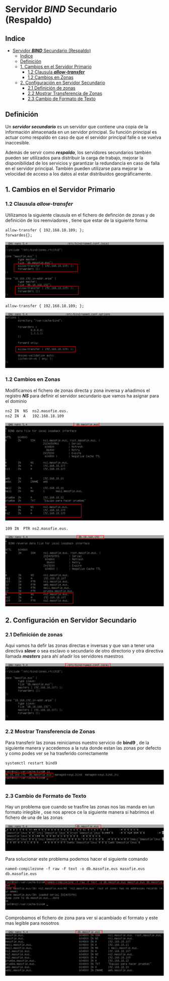 # Servidor ***BIND*** Secundario (Respaldo)

## Indice 

- [Servidor ***BIND*** Secundario (Respaldo)](#servidor-bind-secundario-respaldo)
  - [Indice](#indice)
  - [Definición](#definición)
  - [1. Cambios en el Servidor Primario](#1-cambios-en-el-servidor-primario)
    - [1.2 Clausula ***allow-transfer***](#12-clausula-allow-transfer)
    - [1.2 Cambios en Zonas](#12-cambios-en-zonas)
  - [2. Configuración en Servidor Secundario](#2-configuración-en-servidor-secundario)
    - [2.1 Definición de zonas](#21-definición-de-zonas)
    - [2.2 Mostrar Transferencia de Zonas](#22-mostrar-transferencia-de-zonas)
    - [2.3 Cambio de Formato de Texto](#23-cambio-de-formato-de-texto)


## Definición 

Un ***servidor secundario*** es un servidor que contiene una copia de la información almacenada en un servidor principal. Su función principal es actuar como respaldo en caso de que el servidor principal falle o se vuelva inaccesible. 

Además de servir como ***respaldo***, los servidores secundarios también pueden ser utilizados para distribuir la carga de trabajo, mejorar la disponibilidad de los servicios y garantizar la redundancia en caso de falla en el servidor principal. También pueden utilizarse para mejorar la velocidad de acceso a los datos al estar distribuidos geográficamente.

## 1. Cambios en el Servidor Primario

### 1.2 Clausula ***allow-transfer*** 

Utilizamos la siguiente clausula en el fichero de definción de zonas y de definición de los reenviadores , tiene que estar de la siguiente forma 

~~~
allow-transfer { 192.168.18.109; };
forwardes{};
~~~

![Fichero de Definiir Zonas](./img/bind9_secundario/1_primario_allow_transfer.png)

~~~
allow-transfer { 192.168.18.109; };
~~~

![Fichero de Reenviadores](./img/bind9_secundario/2_primario_reenviaores.png)


### 1.2 Cambios en Zonas 

Modificamos el fichero de zonas directa y zona inversa y añadimos el registro ***NS*** para definir el servidor secundario que vamos ha asignar para el dominio 

~~~
ns2 IN  NS  ns2.masofie.eus.
ns2 IN  A   192.168.18.109
~~~

![Cambios en Zonas 1](./img/bind9_secundario/3_primario_definicion_zona_directa.png)

~~~
109 IN  PTR ns2.masofie.eus.
~~~

![Cambios en Zonas 1](./img/bind9_secundario/4_primario_definicion_zona_invenso.png)


## 2. Configuración en Servidor Secundario

### 2.1 Definición de zonas 

Aqui vamos ha defir las zonas directas e inversas y que van a tener una directiva ***slave*** o sea esclavo o secundario de otro directorio y otra directiva llamada ***masters*** para ahí añadir los servidores maestros 

![Definición de zonas](./img/bind9_secundario/5_secundario_definicion_zonas.png)


### 2.2 Mostrar Transferencia de Zonas

Para transferir las zonas reiniciamos nuestro servicio de **bind9** , de la siguiente manera y accedemos a la ruta donde estan las zonas por defecto y como podes ver se ha trasferido correctamente 

~~~
systemctl restart bind9
~~~

![Mostrar Transferencia de Zonas](./img/bind9_secundario/6_secundario_transferencia_zonas1.png)

### 2.3 Cambio de Formato de Texto

Hay un problema que cuando se trasfire las zonas nos las manda en iun formato inlegible , ose nos aprece ce la siguiente manera si habrimos el fichero de una de las zonas 

![Cambio de Formato de Texto](./img/bind9_secundario/7_secundario_texto_ilegible.png)

Para solucionar este problema podemos hacer el siguiente comando

~~~
named-compilezone -f raw -F text -o db.masofie.eus masofie.eus db.masofie.eus
~~~


![Corregido Formato de Texto](./img/bind9_secundario/8_secundario_texto_ilegible_arreglado.png)


Comprobamos el fichero de zona para ver si acambiado el formato y este mas legible para nosotros 

![Fichero Legible](./img/bind9_secundario/9_secundario_texto_ilegible_bien.png)